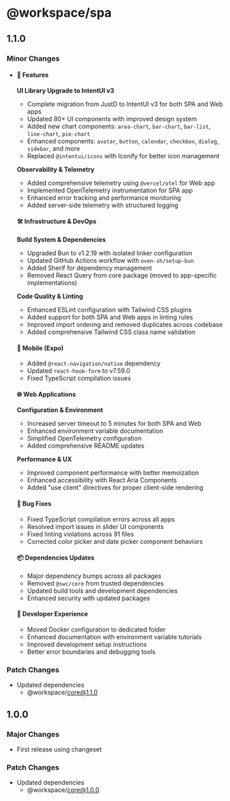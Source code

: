 # @workspace/spa

## 1.1.0

### Minor Changes

- #### 🚀 Features

  **UI Library Upgrade to IntentUI v3**

  - Complete migration from JustD to IntentUI v3 for both SPA and Web apps
  - Updated 80+ UI components with improved design system
  - Added new chart components: `area-chart`, `bar-chart`, `bar-list`, `line-chart`, `pie-chart`
  - Enhanced components: `avatar`, `button`, `calendar`, `checkbox`, `dialog`, `sidebar`, and more
  - Replaced `@intentui/icons` with Iconify for better icon management

  **Observability & Telemetry**

  - Added comprehensive telemetry using `@vercel/otel` for Web app
  - Implemented OpenTelemetry instrumentation for SPA app
  - Enhanced error tracking and performance monitoring
  - Added server-side telemetry with structured logging

  #### 🛠️ Infrastructure & DevOps

  **Build System & Dependencies**

  - Upgraded Bun to v1.2.19 with isolated linker configuration
  - Updated GitHub Actions workflow with `oven-sh/setup-bun`
  - Added Sherif for dependency management
  - Removed React Query from core package (moved to app-specific implementations)

  **Code Quality & Linting**

  - Enhanced ESLint configuration with Tailwind CSS plugins
  - Added support for both SPA and Web apps in linting rules
  - Improved import ordering and removed duplicates across codebase
  - Added comprehensive Tailwind CSS class name validation

  #### 📱 Mobile (Expo)

  - Added `@react-navigation/native` dependency
  - Updated `react-hook-form` to v7.59.0
  - Fixed TypeScript compilation issues

  #### 🌐 Web Applications

  **Configuration & Environment**

  - Increased server timeout to 5 minutes for both SPA and Web
  - Enhanced environment variable documentation
  - Simplified OpenTelemetry configuration
  - Added comprehensive README updates

  **Performance & UX**

  - Improved component performance with better memoization
  - Enhanced accessibility with React Aria Components
  - Added "use client" directives for proper client-side rendering

  #### 🐛 Bug Fixes

  - Fixed TypeScript compilation errors across all apps
  - Resolved import issues in slider UI components
  - Fixed linting violations across 91 files
  - Corrected color picker and date picker component behaviors

  #### 📦 Dependencies Updates

  - Major dependency bumps across all packages
  - Removed `@swc/core` from trusted dependencies
  - Updated build tools and development dependencies
  - Enhanced security with updated packages

  #### 🔧 Developer Experience

  - Moved Docker configuration to dedicated folder
  - Enhanced documentation with environment variable tutorials
  - Improved development setup instructions
  - Better error boundaries and debugging tools

### Patch Changes

- Updated dependencies
  - @workspace/core@1.1.0

## 1.0.0

### Major Changes

- First release using changeset

### Patch Changes

- Updated dependencies
  - @workspace/core@1.0.0

